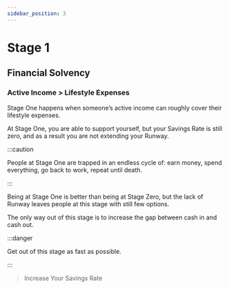 ```yaml
---
sidebar_position: 3
---
```


# Stage 1

## Financial Solvency

### Active Income > Lifestyle Expenses

Stage One happens when someone’s active income can roughly cover their lifestyle expenses. 

At Stage One, you are able to support yourself, but your Savings Rate is still zero, and as a result you are not extending your Runway. 

:::caution

People at Stage One are trapped in an endless cycle of: earn money, spend everything, go back to work, repeat until death.

:::

Being at Stage One is better than being at Stage Zero, but the lack of Runway leaves people at this stage with still few options. 

The only way out of this stage is to increase the gap between cash in and cash out. 

:::danger 

Get out of this stage as fast as possible.

:::

>Increase Your Savings Rate